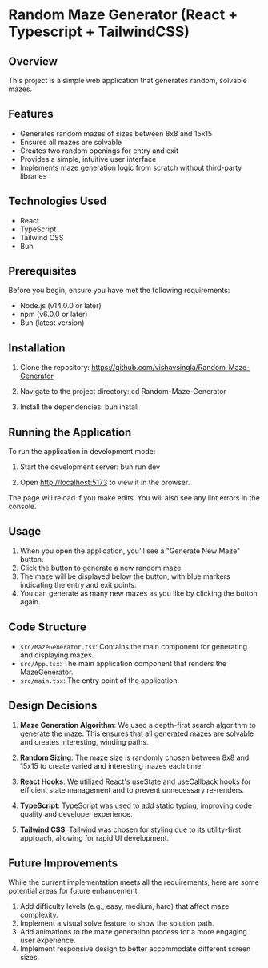 # Random Maze Generator (React + Typescript + TailwindCSS)

## Overview
This project is a simple web application that generates random, solvable mazes. 

## Features
- Generates random mazes of sizes between 8x8 and 15x15
- Ensures all mazes are solvable
- Creates two random openings for entry and exit
- Provides a simple, intuitive user interface
- Implements maze generation logic from scratch without third-party libraries

## Technologies Used
- React
- TypeScript
- Tailwind CSS
- Bun

## Prerequisites
Before you begin, ensure you have met the following requirements:
- Node.js (v14.0.0 or later)
- npm (v6.0.0 or later)
- Bun (latest version)

## Installation

1. Clone the repository: https://github.com/vishavsingla/Random-Maze-Generator

2. Navigate to the project directory: cd Random-Maze-Generator

3. Install the dependencies: bun install

## Running the Application

To run the application in development mode: 

1. Start the development server: bun run dev

2. Open [http://localhost:5173](http://localhost:5173) to view it in the browser.

The page will reload if you make edits. You will also see any lint errors in the console.

## Usage

1. When you open the application, you'll see a "Generate New Maze" button.
2. Click the button to generate a new random maze.
3. The maze will be displayed below the button, with blue markers indicating the entry and exit points.
4. You can generate as many new mazes as you like by clicking the button again.

## Code Structure

- `src/MazeGenerator.tsx`: Contains the main component for generating and displaying mazes.
- `src/App.tsx`: The main application component that renders the MazeGenerator.
- `src/main.tsx`: The entry point of the application.

## Design Decisions

1. **Maze Generation Algorithm**: We used a depth-first search algorithm to generate the maze. This ensures that all generated mazes are solvable and creates interesting, winding paths.

2. **Random Sizing**: The maze size is randomly chosen between 8x8 and 15x15 to create varied and interesting mazes each time.

3. **React Hooks**: We utilized React's useState and useCallback hooks for efficient state management and to prevent unnecessary re-renders.

4. **TypeScript**: TypeScript was used to add static typing, improving code quality and developer experience.

5. **Tailwind CSS**: Tailwind was chosen for styling due to its utility-first approach, allowing for rapid UI development.

## Future Improvements

While the current implementation meets all the requirements, here are some potential areas for future enhancement:

1. Add difficulty levels (e.g., easy, medium, hard) that affect maze complexity.
2. Implement a visual solve feature to show the solution path.
3. Add animations to the maze generation process for a more engaging user experience.
4. Implement responsive design to better accommodate different screen sizes.
